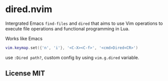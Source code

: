# dired.nvim

Intergrated Emacs `find-files` and `dired` that aims to use Vim operations to
execute file operations and functional programming in Lua.

Works like Emacs

```lua
vim.keymap.set({'n', 'i'}, '<C-X><C-f>', '<cmd>Dired<CR>')
```

use `:Dired path?`, custom config by using `vim.g.dired` variable.

## License MIT
